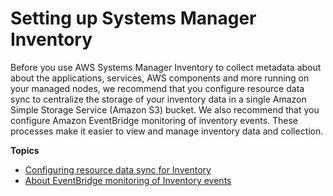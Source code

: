 # Setting up Systems Manager Inventory<a name="systems-manager-inventory-setting-up"></a>

Before you use AWS Systems Manager Inventory to collect metadata about about the applications, services, AWS components and more running on your managed nodes, we recommend that you configure resource data sync to centralize the storage of your inventory data in a single Amazon Simple Storage Service \(Amazon S3\) bucket\. We also recommend that you configure Amazon EventBridge monitoring of inventory events\. These processes make it easier to view and manage inventory data and collection\.

**Topics**
+ [Configuring resource data sync for Inventory](sysman-inventory-datasync.md)
+ [About EventBridge monitoring of Inventory events](systems-manager-inventory-setting-up-eventbridge.md)